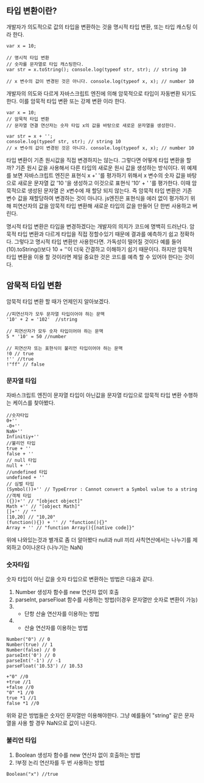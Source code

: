 ## 타입 변환이란?

개발자가 의도적으로 값의 타입을 변환하는 것을 명시적 타입 변환, 또는 타입 캐스팅 이라 한다.
```
var x = 10;

// 명시적 타입 변환  
// 숫자를 문자열로 타입 캐스팅한다.  
var str = x.toString(); console.log(typeof str, str); // string 10

// x 변수의 값이 변경된 것은 아니다. console.log(typeof x, x); // number 10
```

개발자의 의도와 다르게 자바스크립트 엔진에 의해 암묵적으로 타입이 자동변환 되기도 한다. 이를 암묵적 타입 변환 또는 강제 변환 이라 한다.
```
var x = 10;
// 암묵적 타입 변환  
// 문자열 연결 연산자는 숫자 타입 x의 값을 바탕으로 새로운 문자열을 생성한다.

var str = x + '';  
console.log(typeof str, str); // string 10
// x 변수의 값이 변경된 것은 아니다. console.log(typeof x, x); // number 10

```
타입 변환이 기존 원시값을 직접 변경하지는 않는다. 그렇다면 어떻게 타입 변환을 할까?
기존 원시 값을 사용해서 다른 타입의 새로운 원시 값을 생성하는 방식이다.
위 예제를 보면 자바스크립트 엔진은 표현식 x +' '를 평가하기 위해서 x 변수의 숫자 값을 바탕으로 새로운 문자열 값 '10 '을 생성하고 이것으로 표현식 '10' + ' '를 평가한다. 이때 암묵적으로 생성된 문자열 은 x변수에 재 할당 되지 않는다. 
즉 암묵적 타입 변환은 기존 변수 값을 재할당하여 변경하는 것이 아니다. js엔진은 표현식을 에러 없이 평가하기 위해 피연산자의 값을 암묵적 타입 변환해 새로운 타입의 값을 만들어 단 한번 사용하고 버린다.

명시적 타입 변환은 타입을 변경하겠다는 개발자의 의지가 코드에 명백히 드러난다. 암묵적 타입 변환과 다르게 타입을 직접 정할수있기 때문에 결과를 예측하기 쉽고 정확하다.
그렇다고 명시적 타입 변환만 사용한다면. 가독성이 떨어질 것이다 예를 들어 (10).toString()보다 10 + ''이 더욱 간결하고 이해하기 쉽기 때문이다. 하지만 암묵적 타입 변환을 이용 할 것이라면 제일 중요한 것은 코드를 예측 할 수 있어야 한다는 것이다.

## 암묵적 타입 변환
암묵적 타입 변환 할 때가 언제인지 알아보겠다.
```
//피연산자가 모두 문자열 타입이어야 하는 문맥
'10' + 2 = '102'  //string

// 피연산자가 모두 숫자 타입이어야 하는 문맥
5 * '10' = 50 //number

// 피연산자 또는 표현식이 불리언 타입이어야 하는 문맥
!0 // true
!'' //true
!"ff" // false
```

### 문자열 타입
자바스크립트 엔진이 문자열 타입이 아닌값을 문자열 타입으로 암묵적 타입 변환 수행하는 케이스를 찾아봤다.
```
//숫자타입
0+''
-0+''
NaN+''
Infinitiy+''
//불리언 타입
true + ''
false + ''
// null 타입
null + ''
//undefined 타입
undefined + ''
// 심벌 타입
(Symbol())+'' // TypeError : Cannot convert a Symbol value to a string
//객체 타입
({})+'' // "[object object]"
Math +'' // "[object Math]"
[]+'' // ""
[10,20] // "10,20"
(function(){}) + '' // "function(){}"
Array + '' // "function Array(){[native code]}"
```
위에 나와있는것과 별개로 좀 더 알아봤다 
null과 null 끼리 사칙연산에서는 나누기를 제외하고 0이나온다  (나누기는 NaN)

### 숫자타입 
숫자 타입이 아닌 값을 숫자 타입으로 변환하는 방법은 다음과 같다.
1. Number 생성자 함수를 new 연산자 없이 호출
2. parseInt, parseFloat 함수를 사용하는 방법(이경우 문자열만 숫자로 변환이 가능)
3.  + 단항 산술 연산자를 이용하는 방법
4. * 산술 연산자를 이용하는 방법
```
Number("0") // 0
Number(true) // 1
Number(false) // 0
parseInt('0') // 0
parseInt('-1') // -1
parseFloat('10.53') // 10.53

+"0" //0
+true //1
+false //0
"0" *1 //0
true *1 //1
false *1 //0
```
위와 같은 방법들은 숫자인 문자열만 이용해야한다. 그냥 예를들어 "string" 같은 문자열을 사용 할 경우 NaN으로 값이 나온다.

### 불리언 타입
1. Boolean 생성자 함수를 new 연산자 없이 호출하는 방법
2. !부정 논리 연산자를 두 번 사용하는 방법
```
Boolean("x") //true



```